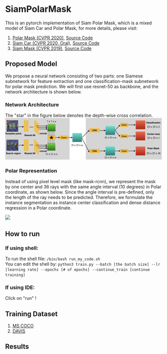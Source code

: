 # SiamPolarMask
This is an pytorch implementation of Siam Polar Mask, which is a mixed model of Siam Car and Polar Mask, for more details, please visit: </br >
1. [Polar Mask (CVPR 2020)](https://arxiv.org/abs/1608.03983), [Source Code](https://github.com/xieenze/PolarMask)</br >
2. [Siam Car (CVPR 2020, Oral)](https://arxiv.org/abs/1911.07241), [Source Code](https://github.com/ohhhyeahhh/SiamCAR)</br >
3. [Siam Mask (CVPR 2019)](https://arxiv.org/abs/1812.05050), [Source Code](https://github.com/foolwood/SiamMask)</br >

## Proposed Model
We propose a neural network consisting of two parts: one Siamese subnetwork for feature extraction and one classification-mask subnetwork for polar mask prediction. We will first use resnet-50 as backbone, and the network architecture is shown below.
### Network Architecture
The "star" in the figure below denotes the depth-wise cross correlation.
![](images/network_architecture.png)

### Polar Representation
Instead of using pixel level mask (like mask-rcnn), we represent the mask by one center and 36 rays with the same angle interval (10 degrees) in Polar coordinate, as shown below. Since the angle interval is pre-defined, only the length of the ray needs to be predicted. Therefore, we formulate the instance segmentation as instance center classification and dense distance regression in a Polar coordinate.

![](images/polar_rep.png)

## How to run
### If using shell: </br >
To run the shell file: `/bin/bash run_my_code.sh`</br >
You can edit the shell by:
`python3 train.py --batch [the batch size] --lr [learning rate] --epochs [# of epochs] --continue_train [continue training]`
### If using IDE: </br >
Click on "run" !

## Training Dataset
1. [MS COCO](http://cocodataset.org/#home) </br >
2. [DAVIS](https://davischallenge.org) </br >

## Results
